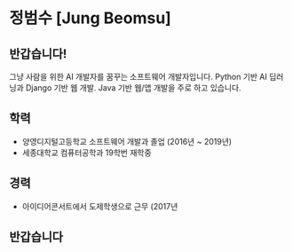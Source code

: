# 정범수 [Jung Beomsu]
  ## 반갑습니다!
그냥 사람을 위한 AI 개발자를 꿈꾸는 소프트웨어 개발자입니다.
Python 기반 AI 딥러닝과 Django 기반 웹 개발. Java 기반 웹/앱 개발을 주로 하고 있습니다.
## 학력
- 양영디지털고등학교 소프트웨어 개발과 졸업 (2016년 ~ 2019년)
- 세종대학교 컴퓨터공학과 19학번 재학중
## 경력
- 아이디어콘서트에서 도제학생으로 근무 (2017년
## 반갑습니다
